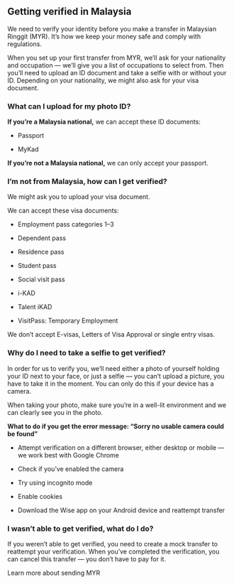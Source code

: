 ## Getting verified in Malaysia  
We need to verify your identity before you make a transfer in Malaysian Ringgit (MYR). It’s how we keep your money safe and comply with regulations. 

When you set up your first transfer from MYR, we’ll ask for your nationality and occupation — we’ll give you a list of occupations to select from. Then you’ll need to upload an ID document and take a selfie with or without your ID. Depending on your nationality, we might also ask for your visa document.

### What can I upload for my photo ID? 

**If you’re a Malaysia national,** we can accept these ID documents:

  * Passport

  * MyKad




 **If you’re not a Malaysia national,** we can only accept your passport.

### I’m not from Malaysia, how can I get verified? 

We might ask you to upload your visa document. 

We can accept these visa documents:

  * Employment pass categories 1–3

  * Dependent pass 

  * Residence pass

  * Student pass 

  * Social visit pass

  * i-KAD

  * Talent iKAD

  * VisitPass: Temporary Employment




We don’t accept E-visas, Letters of Visa Approval or single entry visas.

### Why do I need to take a selfie to get verified? 

In order for us to verify you, we’ll need either a photo of yourself holding your ID next to your face, or just a selfie — you can’t upload a picture, you have to take it in the moment. You can only do this if your device has a camera.

When taking your photo, make sure you’re in a well-lit environment and we can clearly see you in the photo. 

**What to do if you get the error message: “Sorry no usable camera could be found”**

  * Attempt verification on a different browser, either desktop or mobile — we work best with Google Chrome

  * Check if you’ve enabled the camera 

  * Try using incognito mode

  * Enable cookies

  * Download the Wise app on your Android device and reattempt transfer




### I wasn’t able to get verified, what do I do? 

If you weren’t able to get verified, you need to create a mock transfer to reattempt your verification. When you’ve completed the verification, you can cancel this transfer — you don’t have to pay for it.

Learn more about sending MYR